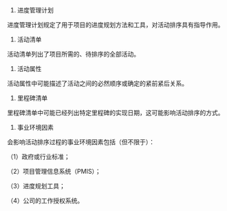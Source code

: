 
1. 进度管理计划

进度管理计划规定了用于项目的进度规划方法和工具，对活动排序具有指导作用。

1. 活动清单

活动清单列出了项目所需的、待排序的全部活动。

1. 活动属性

活动属性中可能描述了活动之间的必然顺序或确定的紧前紧后关系。

1. 里程碑清单

里程碑清单中可能已经列出特定里程碑的实现日期，这可能影响活动排序的方式。

1. 事业环境因素

会影响活动排序过程的事业环境因素包括（但不限于）：

（1）政府或行业标准；

（2）项目管理信息系统（PMIS）；

（3）进度规划工具；

（4）公司的工作授权系统。
